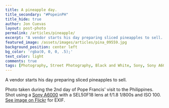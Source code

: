 ```yaml
---
title: A pineapple day.
title_secondary: "#PopeinPH"
title_hide: true
author: Jon Cuevas
layout: post-photo
permalink: /articles/pineapple/
excerpt: "A vendor starts his day preparing sliced pineapples to sell. Manila 2015. Sony A6000 with a SEL50F18 lens at f/1.8 1/800s and ISO 100."
featured_image: /assets/images/articles/pina_09559.jpg
background_position: center left
bg_color: 'rgba(0, 0, 0, .5);'
text_color: light
comments: true
tags: [Photography, Street Photography, Black and White, Sony, Sony A6000, Manila, PopeinPH, Streets of Manila, Mirrorless]
---
```


A vendor starts his day preparing sliced pineapples to sell.

Photo taken during the 2nd day of Pope Francis' visit to the Philippines. Shot using a [Sony A6000][2] with a SEL50F18 lens at f/1.8 1/800s and ISO 100. [See image on Flickr][1] for EXIF.


[1]: https://www.flickr.com/photos/archondigital/22096545598/
[2]: /topic/sony-a6000/
